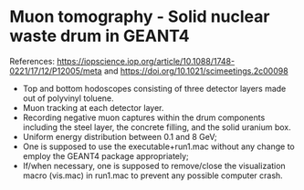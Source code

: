 # Muon tomography - Solid nuclear waste drum in GEANT4
References: https://iopscience.iop.org/article/10.1088/1748-0221/17/12/P12005/meta and https://doi.org/10.1021/scimeetings.2c00098 <br/>
* Top and bottom hodoscopes consisting of three detector layers made out of polyvinyl toluene.
* Muon tracking at each detector layer.
* Recording negative muon captures within the drum components including the steel layer, the concrete filling, and the solid uranium box.
* Uniform energy distribution between 0.1 and 8 GeV;
* One is supposed to use the executable+run1.mac without any change to employ the GEANT4 package appropriately;
* If/when necessary, one is supposed to remove/close the visualization macro (vis.mac) in run1.mac to prevent any possible computer crash.
